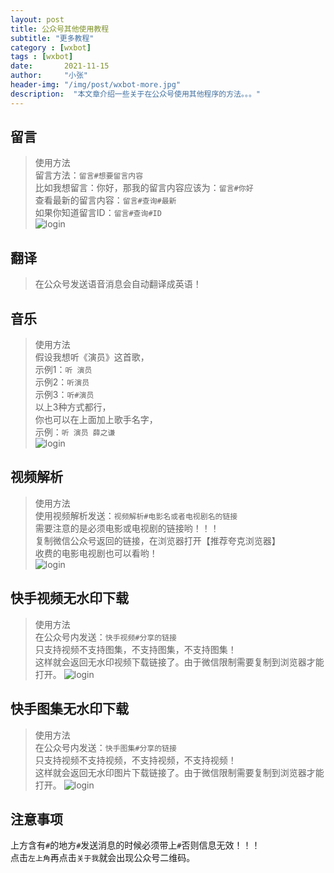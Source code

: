 ```yaml
---
layout: post
title: 公众号其他使用教程
subtitle: "更多教程"
category : [wxbot]
tags : [wxbot]
date:       2021-11-15
author:     "小张"
header-img: "/img/post/wxbot-more.jpg"
description:  "本文章介绍一些关于在公众号使用其他程序的方法。。。"
---
```

  
## 留言
> 使用方法  
留言方法：`留言#想要留言内容`  
比如我想留言：你好，那我的留言内容应该为：`留言#你好`  
查看最新的留言内容：`留言#查询#最新`  
如果你知道留言ID：`留言#查询#ID`   
![login](/img/post/wxbot_more_ly.jpg)
  
## 翻译
> 在公众号发送语音消息会自动翻译成英语！  
  
## 音乐
> 使用方法  
假设我想听《演员》这首歌，  
示例1：`听 演员`  
示例2：`听演员`  
示例3：`听#演员`  
以上3种方式都行，  
你也可以在上面加上歌手名字，  
示例：`听 演员 薛之谦`  
![login](/img/post/wxbot_more_music.jpg)
  
## 视频解析
> 使用方法  
使用视频解析发送：`视频解析#电影名或者电视剧名的链接`  
需要注意的是必须电影或电视剧的链接哟！！！  
复制微信公众号返回的链接，在浏览器打开【推荐夸克浏览器】  
收费的电影电视剧也可以看哟！  
![login](/img/post/wxbot_more_spjx.jpg)

## 快手视频无水印下载
> 使用方法  
在公众号内发送：`快手视频#分享的链接`  
只支持视频不支持图集，不支持图集，不支持图集！  
这样就会返回无水印视频下载链接了。由于微信限制需要复制到浏览器才能打开。
![login](/img/post/wxbot_more_kssp.jpg)

## 快手图集无水印下载
> 使用方法  
在公众号内发送：`快手图集#分享的链接`  
只支持视频不支持视频，不支持视频，不支持视频！  
这样就会返回无水印图片下载链接了。由于微信限制需要复制到浏览器才能打开。
![login](/img/post/wxbot_more_kstj.jpg)

## 注意事项
上方含有`#`的地方`#`发送消息的时候必须带上`#`否则信息无效！！！  
点击`左上角`再点击`关于我`就会出现公众号二维码。
